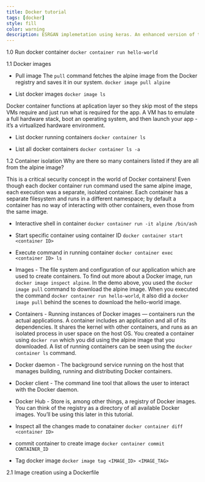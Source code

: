 ```yaml
---
title: Docker tutorial
tags: [docker]
style: fill
color: warning
description: ESRGAN implemetation using keras. An enhanced version of the SRGAN by modifying the model architecture and loss functions.
---
```


1.0 Run docker container
`docker container run hello-world`

1.1 Docker images
* Pull image
The `pull` command fetches the alpine image from the Docker registry and saves it in our system.
`docker image pull alpine`

* List docker images
`docker image ls`

Docker container functions at aplication layer so they skip most of the steps VMs require and just run what is required for the app. A VM has to emulate a full hardware stack, boot an operating system, and then launch your app - it’s a virtualized hardware environment.

* List docker running containers
`docker container ls`

* List all docker containers
`docker container ls -a`

1.2 Container isolation
Why are there so many containers listed if they are all from the alpine image?

This is a critical security concept in the world of Docker containers! Even though each docker container run command used the same alpine image, each execution was a separate, isolated container. Each container has a separate filesystem and runs in a different namespace; by default a container has no way of interacting with other containers, even those from the same image.

* Interactive shell in container
`docker container run -it alpine /bin/ash`

* Start specific container using container ID
`docker container start <container ID>`

* Execute command in running container
`docker container exec <container ID> ls`


* Images - The file system and configuration of our application which are used to create containers. To find out more about a Docker image, run `docker image inspect alpine`. In the demo above, you used the `docker image pull` command to download the alpine image. When you executed the command `docker container run hello-world`, it also did a `docker image pull` behind the scenes to download the hello-world image.
* Containers - Running instances of Docker images — containers run the actual applications. A container includes an application and all of its dependencies. It shares the kernel with other containers, and runs as an isolated process in user space on the host OS. You created a container using `docker run` which you did using the alpine image that you downloaded. A list of running containers can be seen using the `docker container ls` command.
* Docker daemon - The background service running on the host that manages building, running and distributing Docker containers.
* Docker client - The command line tool that allows the user to interact with the Docker daemon.
* Docker Hub - Store is, among other things, a registry of Docker images. You can think of the registry as a directory of all available Docker images. You’ll be using this later in this tutorial.


* Inspect all the changes made to conatainer 
`docker container diff <container ID>`

* commit container to create image
`docker container commit CONTAINER_ID`

* Tag docker image
`docker image tag <IMAGE_ID> <IMAGE_TAG>`

2.1 Image creation using a Dockerfile

